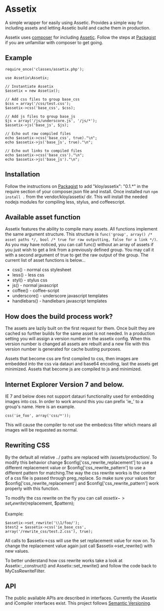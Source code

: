 # Assetix

A simple wrapper for easily using Assetic. Provides a simple way for including assets and
letting Assetic build and cache them in production.

Assetix uses [composer](http://getcomposer.org/) for including
[Assetic](https://github.com/kriswallsmith/assetic). Follow the steps at
[Packagist](http://packagist.org/) if you are unfamiliar with composer to get going.

## Example

	require_once('classes/assetix.php');

	use Assetix\Assetix;

	// Instantiate Assetix
	$assetix = new Assetix();

	// Add css files to group base_css
	$css = array('/css/test.css');
	$assetix->css('base_css', $css);

	// Add js files to group base_js
	$js = array('/js/underscore.js', '/js/*');
	$assetix->js('base_js', $js);

	// Echo out raw compiled files
	echo $assetix->css('base_css', true)."\n";
	echo $assetix->js('base_js', true)."\n";

	// Echo out links to compiled files
	echo $assetix->css('base_css')."\n";
	echo $assetix->js('base_js')."\n";

## Installation

Follow the instructions on [Packagist](http://packagist.org/) to add
"kloy/assetix": "0.1.*" in the require section of your composer.json file and install.
Once installed run `npm install .` from the vendor/kloy/assetix/ dir. This will install
the needed nodejs modules for compiling less, stylus, and coffeescript.

## Available asset function

Assetix features the ability to compile many assets. All functions implement the same
argument structure. This structure is
`func('group', array() /* asset paths */, bool /* true for raw outputting, false for a link */)`.
As you may have noticed, you can call func() without an array of assets if you just wish to
get a link from a previously defined group. You may call it with a second argument of true
to get the raw output of the group. The current list of asset functions is below...

*	css() - normal css stylesheet
*	less() - less css
*	styl() - stylus css
*	js() - normal javascript
*	coffee() - coffee-script
*	underscore() - underscore javascript templates
*	handlebars() - handlebars javascript templates

## How does the build process work?

The assets are lazily built on the first request for them. Once built they are cached so
further builds for the same asset is not needed. In a production setting you will assign
a version number in the assetix config. When this version number is changed all assets are
rebuilt and a new file with this version number is generated for cache busting purposes.

Assets that become css are first compiled to css, then images are embedded into the css
via datauri and base64 encoding, last the assets get minimized. Assets that become js are
compiled to js and minimized.

## Internet Explorer Version 7 and below.

IE 7 and below does not support datauri functionality used for embedding images into css.
In order to work around this you can prefix 'ie_' to a group's name. Here is an example.

`css('ie_foo', array('css/*'));`

This will cause the compiler to not use the embedcss filter which means all images will be
requested as normal.

## Rewriting CSS

By the default all relative ../ paths are replaced with /assets/production/. To modify this
behavior change $config['css_rewrite_replacement'] to use a different replacement value or
$config['css_rewrite_pattern'] to use a different pattern for matching.The way the
css rewrite works is the content of a css file is passed through preg_replace. So make sure
your values for $config['css_rewrite_replacement'] and $config['css_rewrite_pattern'] work
properly with this function.

To modify the css rewrite on the fly you can call $assetix->set_rewrite($replacement, $pattern);

Example:

	$assetix->set_rewrite('\\1/foo/');
	$test2 = $assetix->css('ie_base_css', array('/rewrite_css/test.2.css'), true);

All calls to $assetix->css will use the set replacement value for now on. To change the
replacement value again just call $assetix->set_rewrite() with new values.

To better understand how css rewrite works take a look at Assetix::_construct() and Assetix::set_rewrite()
and follow the code back to MyCssRewriteFilter.

## API

The public available APIs are described in interfaces. Currently the iAssetix and iCompiler
interfaces exist. This project follows [Semantic Versioning](http://semver.org/).
